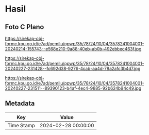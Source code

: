 # Hasil

## Foto C Plano

https://sirekap-obj-formc.kpu.go.id/e7ad/pemilu/ppwp/35/78/24/10/04/3578241004001-20240214-155743--e568e210-9a88-40eb-ab0b-492ebbec463f.jpg

https://sirekap-obj-formc.kpu.go.id/e7ad/pemilu/ppwp/35/78/24/10/04/3578241004001-20240227-231428--fc692d38-9276-4cab-aa4d-78a2afc3b4d7.jpg

https://sirekap-obj-formc.kpu.go.id/e7ad/pemilu/ppwp/35/78/24/10/04/3578241004001-20240227-231511--89390123-b4af-4ec4-9885-92b624b94c49.jpg


## Metadata

| Key        | Value               |
| ---------- | ------------------- |
| Time Stamp | 2024-02-28 00:00:00 |



